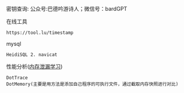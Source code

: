 密钥查询: 公众号:巴德吟游诗人；微信号：bardGPT

在线工具

~~~
https://tool.lu/timestamp
~~~

mysql

~~~
HeidiSQL 2. navicat
~~~

性能分析([内存泄漏学习](https://www.bilibili.com/video/BV1wD4y1v7dZ/?spm_id_from=333.788&vd_source=6575af2bb3053be3df86d366bf9da1b6))

~~~
DotTrace
DotMemory(主要是用方法是添加自己程序的可执行文件，通过截取内存快照进行对比)
~~~


